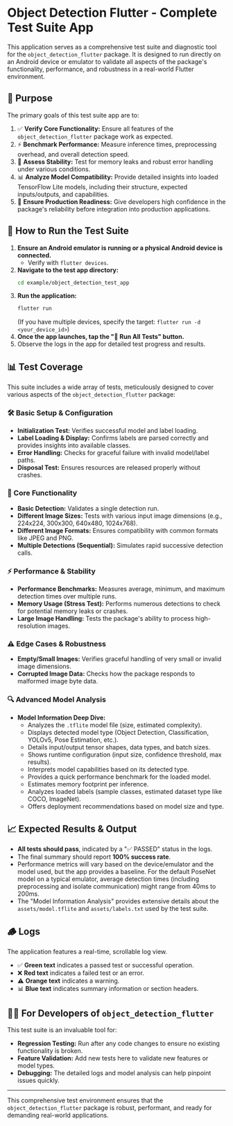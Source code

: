# Object Detection Flutter - Complete Test Suite App

This application serves as a comprehensive test suite and diagnostic tool for the `object_detection_flutter` package. It is designed to run directly on an Android device or emulator to validate all aspects of the package's functionality, performance, and robustness in a real-world Flutter environment.

## 🚀 Purpose

The primary goals of this test suite app are to:

1.  ✅ **Verify Core Functionality:** Ensure all features of the `object_detection_flutter` package work as expected.
2.  ⚡ **Benchmark Performance:** Measure inference times, preprocessing overhead, and overall detection speed.
3.  💾 **Assess Stability:** Test for memory leaks and robust error handling under various conditions.
4.  📊 **Analyze Model Compatibility:** Provide detailed insights into loaded TensorFlow Lite models, including their structure, expected inputs/outputs, and capabilities.
5.  🧪 **Ensure Production Readiness:** Give developers high confidence in the package's reliability before integration into production applications.

## 📱 How to Run the Test Suite

1.  **Ensure an Android emulator is running or a physical Android device is connected.**
    *   Verify with `flutter devices`.
2.  **Navigate to the test app directory:**
    ```bash
    cd example/object_detection_test_app
    ```
3.  **Run the application:**
    ```bash
    flutter run
    ```
    (If you have multiple devices, specify the target: `flutter run -d <your_device_id>`)
4.  **Once the app launches, tap the "🧪 Run All Tests" button.**
5.  Observe the logs in the app for detailed test progress and results.

## 📊 Test Coverage

This suite includes a wide array of tests, meticulously designed to cover various aspects of the `object_detection_flutter` package:

### 🛠️ Basic Setup & Configuration
*   **Initialization Test:** Verifies successful model and label loading.
*   **Label Loading & Display:** Confirms labels are parsed correctly and provides insights into available classes.
*   **Error Handling:** Checks for graceful failure with invalid model/label paths.
*   **Disposal Test:** Ensures resources are released properly without crashes.

### 🎯 Core Functionality
*   **Basic Detection:** Validates a single detection run.
*   **Different Image Sizes:** Tests with various input image dimensions (e.g., 224x224, 300x300, 640x480, 1024x768).
*   **Different Image Formats:** Ensures compatibility with common formats like JPEG and PNG.
*   **Multiple Detections (Sequential):** Simulates rapid successive detection calls.

### ⚡ Performance & Stability
*   **Performance Benchmarks:** Measures average, minimum, and maximum detection times over multiple runs.
*   **Memory Usage (Stress Test):** Performs numerous detections to check for potential memory leaks or crashes.
*   **Large Image Handling:** Tests the package's ability to process high-resolution images.

### ⚠️ Edge Cases & Robustness
*   **Empty/Small Images:** Verifies graceful handling of very small or invalid image dimensions.
*   **Corrupted Image Data:** Checks how the package responds to malformed image byte data.

### 🔍 Advanced Model Analysis
*   **Model Information Deep Dive:**
    *   Analyzes the `.tflite` model file (size, estimated complexity).
    *   Displays detected model type (Object Detection, Classification, YOLOv5, Pose Estimation, etc.).
    *   Details input/output tensor shapes, data types, and batch sizes.
    *   Shows runtime configuration (input size, confidence threshold, max results).
    *   Interprets model capabilities based on its detected type.
    *   Provides a quick performance benchmark for the loaded model.
    *   Estimates memory footprint per inference.
    *   Analyzes loaded labels (sample classes, estimated dataset type like COCO, ImageNet).
    *   Offers deployment recommendations based on model size and type.

## 📈 Expected Results & Output

*   **All tests should pass**, indicated by a "✅ PASSED" status in the logs.
*   The final summary should report **100% success rate**.
*   Performance metrics will vary based on the device/emulator and the model used, but the app provides a baseline. For the default PoseNet model on a typical emulator, average detection times (including preprocessing and isolate communication) might range from 40ms to 200ms.
*   The "Model Information Analysis" provides extensive details about the `assets/model.tflite` and `assets/labels.txt` used by the test suite.

## 🪵 Logs

The application features a real-time, scrollable log view.
*   ✅ **Green text** indicates a passed test or successful operation.
*   ❌ **Red text** indicates a failed test or an error.
*   ⚠️ **Orange text** indicates a warning.
*   📊 **Blue text** indicates summary information or section headers.

## 🧑‍💻 For Developers of `object_detection_flutter`

This test suite is an invaluable tool for:
*   **Regression Testing:** Run after any code changes to ensure no existing functionality is broken.
*   **Feature Validation:** Add new tests here to validate new features or model types.
*   **Debugging:** The detailed logs and model analysis can help pinpoint issues quickly.

---

This comprehensive test environment ensures that the `object_detection_flutter` package is robust, performant, and ready for demanding real-world applications.